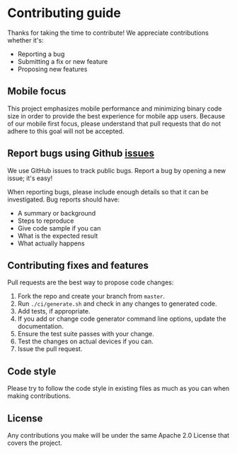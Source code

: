 # Contributing guide

Thanks for taking the time to contribute!  We appreciate contributions whether
it's:

* Reporting a bug
* Submitting a fix or new feature
* Proposing new features

## Mobile focus

This project emphasizes mobile performance and minimizing binary code size in
order to provide the best experience for mobile app users. Because of our mobile
first focus, please understand that pull requests that do not adhere to this
goal will not be accepted.

## Report bugs using Github [issues](https://github.com/Snapchat/djinni/issues)

We use GitHub issues to track public bugs. Report a bug by opening a new issue;
it's easy!

When reporting bugs, please include enough details so that it can be
investigated. Bug reports should have:

* A summary or background
* Steps to reproduce
* Give code sample if you can
* What is the expected result
* What actually happens

## Contributing fixes and features

Pull requests are the best way to propose code changes:

1. Fork the repo and create your branch from `master`.
2. Run `./ci/generate.sh` and check in any changes to generated code.
3. Add tests, if appropriate.
4. If you add or change code generator command line options, update the
   documentation.
5. Ensure the test suite passes with your change.
6. Test the changes on actual devices if you can.
7. Issue the pull request.

## Code style

Please try to follow the code style in existing files as much as you can when
making contributions.

## License

Any contributions you make will be under the same Apache 2.0 License that covers
the project.
